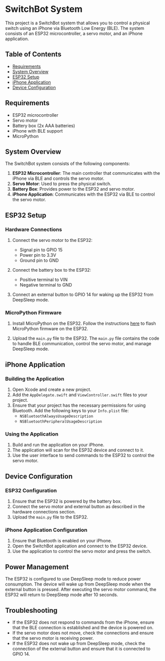 # SwitchBot System

This project is a SwitchBot system that allows you to control a physical switch using an iPhone via Bluetooth Low Energy (BLE). The system consists of an ESP32 microcontroller, a servo motor, and an iPhone application.

## Table of Contents

- [Requirements](#requirements)
- [System Overview](#system-overview)
- [ESP32 Setup](#esp32-setup)
- [iPhone Application](#iphone-application)
- [Device Configuration](#device-configuration)

## Requirements

- ESP32 microcontroller
- Servo motor
- Battery box (2x AAA batteries)
- iPhone with BLE support
- MicroPython

## System Overview

The SwitchBot system consists of the following components:

1. **ESP32 Microcontroller**: The main controller that communicates with the iPhone via BLE and controls the servo motor.
2. **Servo Motor**: Used to press the physical switch.
3. **Battery Box**: Provides power to the ESP32 and servo motor.
4. **iPhone Application**: Communicates with the ESP32 via BLE to control the servo motor.

## ESP32 Setup

### Hardware Connections

1. Connect the servo motor to the ESP32:
   - Signal pin to GPIO 15
   - Power pin to 3.3V
   - Ground pin to GND

2. Connect the battery box to the ESP32:
   - Positive terminal to VIN
   - Negative terminal to GND

3. Connect an external button to GPIO 14 for waking up the ESP32 from DeepSleep mode.

### MicroPython Firmware

1. Install MicroPython on the ESP32. Follow the instructions [here](https://docs.micropython.org/en/latest/esp32/tutorial/intro.html) to flash MicroPython firmware on the ESP32.

2. Upload the `main.py` file to the ESP32. The `main.py` file contains the code to handle BLE communication, control the servo motor, and manage DeepSleep mode.

## iPhone Application

### Building the Application

1. Open Xcode and create a new project.
2. Add the `AppDelegate.swift` and `ViewController.swift` files to your project.
3. Ensure that your project has the necessary permissions for using Bluetooth. Add the following keys to your `Info.plist` file:
   - `NSBluetoothAlwaysUsageDescription`
   - `NSBluetoothPeripheralUsageDescription`

### Using the Application

1. Build and run the application on your iPhone.
2. The application will scan for the ESP32 device and connect to it.
3. Use the user interface to send commands to the ESP32 to control the servo motor.

## Device Configuration

### ESP32 Configuration

1. Ensure that the ESP32 is powered by the battery box.
2. Connect the servo motor and external button as described in the hardware connections section.
3. Upload the `main.py` file to the ESP32.

### iPhone Application Configuration

1. Ensure that Bluetooth is enabled on your iPhone.
2. Open the SwitchBot application and connect to the ESP32 device.
3. Use the application to control the servo motor and press the switch.

## Power Management

The ESP32 is configured to use DeepSleep mode to reduce power consumption. The device will wake up from DeepSleep mode when the external button is pressed. After executing the servo motor command, the ESP32 will return to DeepSleep mode after 10 seconds.

## Troubleshooting

- If the ESP32 does not respond to commands from the iPhone, ensure that the BLE connection is established and the device is powered on.
- If the servo motor does not move, check the connections and ensure that the servo motor is receiving power.
- If the ESP32 does not wake up from DeepSleep mode, check the connection of the external button and ensure that it is connected to GPIO 14.
